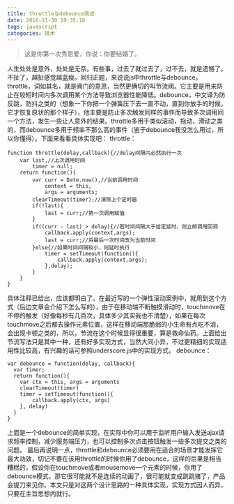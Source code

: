 ```yaml
---
title: throttle与debounce简述
date: 2016-11-30 19:35:16
tags: javascript
categories: 技术
---
```

> 这是你第一次秀恩爱，你说：你要结婚了。

人生处处是意外，处处是无奈。有些事，过去了就过去了，过不去，就是遗憾了。不扯了，越扯感觉越蓝瘦。回归正题，来说说js中throttle与debounce。
throttle，词如其名，就是阀门的意思，当然更确切的叫节流阀。它主要是用来防止在较短时间内多次调用某个方法导致浏览器性能降低。debounce，中文译为防反跳，防抖之类的（想象一下你把一个弹簧压下去一直不动，直到你放手的时候，它才恢复原状的那个样子），他主要是防止多次触发同样的事件而导致多次调用同一个方法，发生一些让人意外的结果。throttle多用于类似滚动，拖动，滑动之类的，而debounce多用于频率不那么高的事件（鉴于debounce我没怎么用过，所以你懂得）。下面来看看具体实现吧：<!--more-->
throttle：

    function throttle(delay,callback){//delay间隔内必然执行一次
    	var last,//上次调用时间
    		timer = null;
    	return function(){
    		var curr = Date.now(),//当前调用时间
    			context = this,
    			args = arguments;
    		clearTimeout(timer);//清除上个定时器
    		if(!last){
    			last = curr;//第一次调用赋值
    		}
    		if((curr - last) > delay){//若时间间隔大于给定延时，则立即调用回调
    			callback.apply(context,args);
    			last = curr;//将最后一次时间改为当前时间
    		}else{//如果时间间隔较小，则延时执行
    			timer = setTimeout(function(){
    				callback.apply(context,args);
    			},delay);
    		}
    	}
    }
具体注释已给出，应该都明白了。在最近写的一个弹性滚动案例中，就用到这个方式（后边文章会介绍下怎么写的），由于在移动端不断触摸滑动时，touchmove在不停的触发（好像每秒有几百次，具体多少其实我也不清楚），如果在每次touchmove之后都去操作元素位置，这样在移动端那脆弱的小生命有点吃不消，会出现卡顿之类的，所以，节流在这个时候显得很重要，算是救命仙药。上面给出节流写法只是其中一种，还有好多实现方式，当然大同小异，不过更精细的实现适用性比较高，有兴趣的话可参照underscore.js中的实现方式。
debounce：

    var debounce = function(delay, callback){
      var timer;
      return function(){
        var ctx = this, args = arguments
        clearTimeout(timer)
        timer = setTimeout(function(){
            callback.apply(ctx, args)
        }, delay)
      }
    }
上面是一个debounce的简单实现，在实际中你可以用于监听用户输入发送ajax请求频率控制，减少服务端压力，也可以控制多次点击按钮触发一些多次提交之类的问题。
最后再说明一点，throttle和debounce必须要用在适合的场景才能发挥它最大功效，切记不要在该用throttle的时候你用了debounce，这样的后果是相当糟糕的，假设你在touchmove或者mousemove一个元素的时候，你用了debounce模式，那它很可能就不是连续的动画了，很可能就变成跳跳猪了，产品会提刀来见你。本文只是对这两个设计思路的一种具体实现，实现方式因人而异，只要在主旨思想内就行。